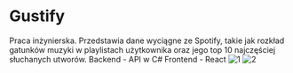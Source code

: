 # Gustify
Praca inżynierska.
Przedstawia dane wyciągne ze Spotify, takie jak rozkład gatunków muzyki w playlistach użytkownika oraz jego top 10 najczęściej słuchanych utworów.
Backend - API w C#
Frontend - React
![1](https://user-images.githubusercontent.com/14954394/162000178-b0580284-e49f-429b-83f5-c787ff6d072c.png)
![2](https://user-images.githubusercontent.com/14954394/162000183-cc2875e9-966c-4459-be55-cf42d7f15c3d.png)
